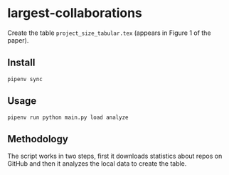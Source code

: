 # largest-collaborations

Create the table `project_size_tabular.tex` (appears in Figure 1 of the paper).

## Install

```
pipenv sync
```

## Usage

```
pipenv run python main.py load analyze
```

## Methodology

The script works in two steps, first it downloads statistics about repos on GitHub and then
it analyzes the local data to create the table.
